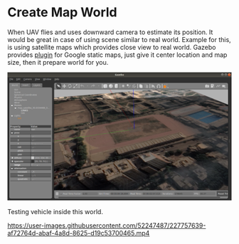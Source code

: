 # Create Map World

When UAV flies and uses downward camera to estimate its position. It would be great in case of using scene similar to real world. Example for this, is using satellite maps which provides close view to real world. Gazebo provides [plugin](https://classic.gazebosim.org/tutorials?tut=static_map_plugin&cat=build_world) for Google static maps, just give it center location and map size, then it prepare world for you.

![Map World](../Images/Gazebo/Create%20Map%20World/gazebo_world_map.png)

Testing vehicle inside this world.



https://user-images.githubusercontent.com/52247487/227757639-af72764d-abaf-4a8d-8625-d19c53700465.mp4

